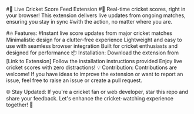 #🏏 Live Cricket Score Feed Extension
#🚀 Real-time cricket scores, right in your browser! This extension delivers live updates from ongoing matches, ensuring you stay in sync #with the action, no matter where you are.

#🔥 Features:
#Instant live score updates from major cricket matches
Minimalistic design for a clutter-free experience
Lightweight and easy to use with seamless browser integration
Built for cricket enthusiasts and designed for performance
📦 Installation:
Download the extension from [Link to Extension]
Follow the installation instructions provided
Enjoy live cricket scores with zero distractions!
💡 Contribution:
Contributions are welcome! If you have ideas to improve the extension or want to report an issue, feel free to raise an issue or create a pull request.

🌐 Stay Updated:
If you're a cricket fan or web developer, star this repo and share your feedback. Let's enhance the cricket-watching experience together! 🚀

